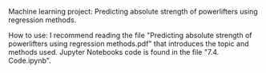 Machine learning project: Predicting absolute strength of powerlifters using regression methods.

How to use: I recommend reading the file "Predicting absolute strength of powerlifters using regression methods.pdf" that introduces the topic and methods used.
Jupyter Notebooks code is found in the file "7.4. Code.ipynb".
